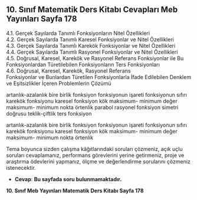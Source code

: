 ## 10. Sınıf Matematik Ders Kitabı Cevapları Meb Yayınları Sayfa 178

4.1. Gerçek Sayılarda Tanımlı Fonksiyonların Nitel Özellikleri  
 4.2. Gerçek Sayılarda Tanımlı Karesel Fonksiyonlar ve Nitel Özellikleri  
 4.3. Gerçek Sayılarda Tanımlı Karekök Fonksiyonlar ve Nitel Özellikleri  
 4.4. Gerçek Sayılarda Tanımlı Rasyonel Fonksiyonlar ve Nitel Özellikleri  
 4.5. Doğrusal, Karesel, Karekök ve Rasyonel Referans Fonksiyonlar ile Bu Fonksiyonlardan Türetilebilen Fonksiyonların Ters Fonksiyonları  
 4.6. Doğrusal, Karesel, Karekök, Rasyonel Referans  
 Fonksiyonlar ve Bunlardan Türetilen Fonksiyonlarla İfade Edilebilen Denklem ve Eşitsizlikler İçeren Problemlerin Çözümü

artanlık-azalanlık bire birlik fonksiyon fonksiyonun işareti fonksiyonun sıfırı karekök fonksiyonu karesel fonksiyon kök maksimum- minimum değer maksimum- minimum nokta örtenlik parabol rasyonel fonksiyon simetri doğrusu teklik-çiftlik ters fonksiyon

artanlık-azalanlık bire birlik fonksiyon fonksiyonun işareti fonksiyonun sıfırı karekök fonksiyonu karesel fonksiyon kök maksimum- minimum değer maksimum- minimum nokta örtenlik

Tema boyunca sizden çalışma kâğıtlarındaki soruları çözmeniz, açık uçlu soruları cevaplamanız, performans görevlerini yerine getirmeniz, proje ve araştırma ödevlerini yapmanız, ölçme ve değerlendirme sorularını çözmeniz istenecektir.

* **Cevap**: **Bu sayfada soru bulunmamaktadır.**

**10. Sınıf Meb Yayınları Matematik Ders Kitabı Sayfa 178**